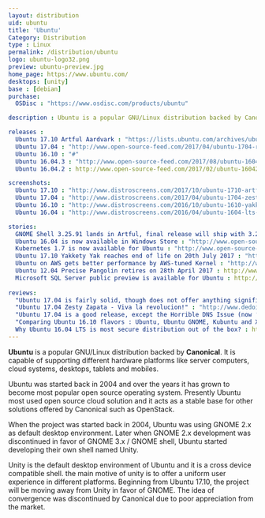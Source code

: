```yaml
---
layout: distribution
uid: ubuntu
title: 'Ubuntu'
Category: Distribution
type : Linux
permalink: /distribution/ubuntu
logo: ubuntu-logo32.png
preview: ubuntu-preview.jpg
home_page: https://www.ubuntu.com/
desktops: [unity]
base : [debian]
purchase:
  OSDisc : "https://www.osdisc.com/products/ubuntu"

description : Ubuntu is a popular GNU/Linux distribution backed by Canonical. It is capable of supporting a range of hardware platforms like server computers, cloud systems, desktops, tablets and mobiles. Stories and reviews on Ubuntu

releases :
  Ubuntu 17.10 Artful Aardvark : "https://lists.ubuntu.com/archives/ubuntu-announce/2017-October/000226.html"
  Ubuntu 17.04 : "http://www.open-source-feed.com/2017/04/ubuntu-1704-released-with-support-for.html"
  Ubuntu 16.10 : "#"
  Ubuntu 16.04.3 : "http://www.open-source-feed.com/2017/08/ubuntu-16043-released-with-hardware.html"
  Ubuntu 16.04.2 : http://www.open-source-feed.com/2017/02/ubuntu-16042-released-with-improved.html

screenshots:
  Ubuntu 17.10 : "http://www.distroscreens.com/2017/10/ubuntu-1710-artful-aardvark-screenshots.html"
  Ubuntu 17.04 : "http://www.distroscreens.com/2017/04/ubuntu-1704-zesty-zapus-screenshots.html"
  Ubuntu 16.10 : "http://www.distroscreens.com/2016/10/ubuntu-1610-yakkety-yak-screenshots.html"
  Ubuntu 16.04 : "http://www.distroscreens.com/2016/04/ubuntu-1604-lts-xenial-xerus-screenshots.html"

stories:
  GNOME Shell 3.25.91 lands in Artful, final release will ship with 3.26 : "http://www.open-source-feed.com/2017/09/gnome-shell-32591-lands-in-artful-final.html"
  Ubuntu 16.04 is now available in Windows Store : "http://www.open-source-feed.com/2017/07/ubuntu-1604-is-now-available-in-windows.html"
  Kubernetes 1.7 is now available for Ubuntu : "http://www.open-source-feed.com/2017/07/kubernetes-17-is-now-available-in-ubuntu.html"
  Ubuntu 17.10 Yakkety Yak reaches end of life on 20th July 2017 : "http://www.open-source-feed.com/2017/07/ubuntu-1610-yakkety-yak-reaches-end-of.html"
  Ubuntu on AWS gets better performance by AWS-tuned Kernel : "http://www.open-source-feed.com/2017/04/ubuntu-on-aws-gets-improved-performance.html"
  Ubuntu 12.04 Precise Pangolin retires on 28th April 2017 : http://www.open-source-feed.com/2017/03/ubuntu-1204-precise-pangolin-retires-on.html
  Microsoft SQL Server public preview is available for Ubuntu : http://www.open-source-feed.com/2016/11/microsoft-sql-server-public-preview-is.html
  
reviews:
  "Ubuntu 17.04 is fairly solid, though does not offer anything significant" : "http://www.open-source-feed.com/2017/04/ubuntu-1704-is-fairly-solid-though-does.html"
  "Ubuntu 17.04 Zesty Zapata - Viva la revolucion!" : "http://www.dedoimedo.com/computers/ubuntu-zesty.html"
  "Ubuntu 17.04 is a good release, except the Horrible DNS Issue (now ‘fixed’)" : "http://www.hecticgeek.com/2017/04/ubuntu-17-04-review/"
  "Comparing Ubuntu 16.10 flavors : Ubuntu, Ubuntu GNOME, Kubuntu and Xubuntu" : http://www.open-source-feed.com/2016/11/comparing-ubuntu-1610-flavors-ubuntu.html
  Why Ubuntu 16.04 LTS is most secure distribution out of the box? : http://www.open-source-feed.com/2016/12/why-ubuntu-1604-lts-is-most-secure.html
---
```


**Ubuntu** is a popular GNU/Linux distribution backed by **Canonical**. It is capable of supporting
different hardware platforms like server computers, cloud systems, desktops, tablets and mobiles.

Ubuntu was started back in 2004 and over the years it has grown to become most popular open source operating system. Presently Ubuntu most used open source cloud solution and it acts as a stable base for other solutions offered by Canonical such as OpenStack.

When the project was started back in 2004, Ubuntu was using GNOME 2.x as default desktop environment. Later when GNOME 2.x development was discontinued in favor of GNOME 3.x / GNOME shell, Ubuntu started developing their own shell named Unity.

Unity is the default desktop environment of Ubuntu and it is a cross device compatible shell. the
main motive of unity is to offer a uniform user experience in different platforms. Beginning from Ubuntu 17.10, the project will be moving away from Unity in favor of GNOME. The idea of convergence was discontinued by Canonical due to poor appreciation from the market.
